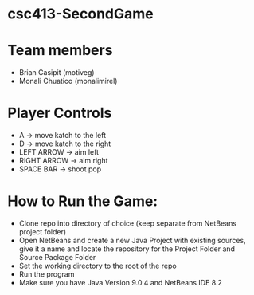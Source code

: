 # csc413-SecondGame

# Team members
* Brian Casipit (motiveg)
* Monali Chuatico (monalimirel)

# Player Controls
* A -> move katch to the left
* D -> move katch to the right
* LEFT ARROW -> aim left
* RIGHT ARROW -> aim right
* SPACE BAR -> shoot pop

# How to Run the Game:
* Clone repo into directory of choice (keep separate from NetBeans project folder)
* Open NetBeans and create a new Java Project with existing sources, give it a name and locate the repository for the Project Folder and Source Package Folder
* Set the working directory to the root of the repo
* Run the program
* Make sure you have Java Version 9.0.4 and NetBeans IDE 8.2
